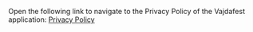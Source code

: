 Open the following link to navigate to the Privacy Policy of the Vajdafest application: [Privacy Policy](vajdafest.github.io/privacy-policy.html)
